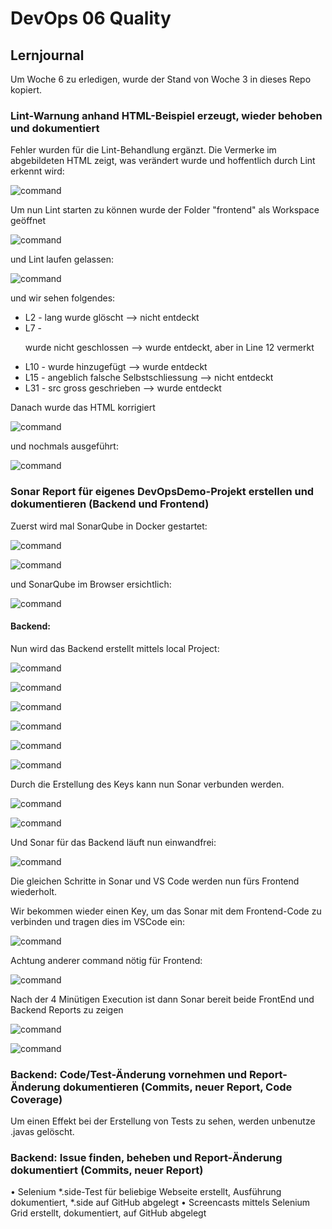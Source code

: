# DevOps 06 Quality

## Lernjournal

Um Woche 6 zu erledigen, wurde der Stand von Woche 3 in dieses Repo kopiert.

### Lint-Warnung anhand HTML-Beispiel erzeugt, wieder behoben und dokumentiert

Fehler wurden für die Lint-Behandlung ergänzt. Die Vermerke im abgebildeten HTML zeigt, was verändert wurde und hoffentlich durch Lint erkennt wird:

![command](assets\picture1.png)

Um nun Lint starten zu können wurde der Folder "frontend" als Workspace geöffnet

![command](assets\picture3.png)

und Lint laufen gelassen:

![command](assets\picture4.png)

und wir sehen folgendes:
- L2 - lang wurde glöscht --> nicht entdeckt
- L7 - <p> wurde nicht geschlossen --> wurde entdeckt, aber in Line 12 vermerkt
- L10 - </link> wurde hinzugefügt --> wurde entdeckt
- L15 - angeblich falsche Selbstschliessung --> nicht entdeckt
- L31 - src gross geschrieben --> wurde entdeckt

Danach wurde das HTML korrigiert

![command](assets\picture5.png)

und nochmals ausgeführt:

![command](assets\picture6.png)

### Sonar Report für eigenes DevOpsDemo-Projekt erstellen und dokumentieren (Backend und Frontend)

Zuerst wird mal SonarQube in Docker gestartet:

![command](assets\picture7.png)

![command](assets\picture8.png)

und SonarQube im Browser ersichtlich:

![command](assets\picture9.png)

#### Backend:

Nun wird das Backend erstellt mittels local Project:

![command](assets\picture10.png)

![command](assets\picture11.png)

![command](assets\picture12.png)

![command](assets\picture13.png)

![command](assets\picture14.png)

![command](assets\picture15.png)

Durch die Erstellung des Keys kann nun Sonar verbunden werden.

![command](assets\picture16.png)

![command](assets\picture17.png)

Und Sonar für das Backend läuft nun einwandfrei:

![command](assets\picture18.png)

Die gleichen Schritte in Sonar und VS Code werden nun fürs Frontend wiederholt.

Wir bekommen wieder einen Key, um das Sonar mit dem Frontend-Code zu verbinden und tragen dies im VSCode ein:

![command](assets\picture19.png)

Achtung anderer command nötig für Frontend:

![command](assets\picture20.png)

Nach der 4 Minütigen Execution ist dann Sonar bereit beide FrontEnd und Backend Reports zu zeigen

![command](assets\picture21.png)

![command](assets\picture22.png)

### Backend: Code/Test-Änderung vornehmen und Report-Änderung dokumentieren (Commits, neuer Report, Code Coverage)
Um einen Effekt bei der Erstellung von Tests zu sehen, werden unbenutze .javas gelöscht.


### Backend: Issue finden, beheben und Report-Änderung dokumentiert (Commits, neuer Report)


• Selenium *.side-Test für beliebige Webseite erstellt, Ausführung dokumentiert, *.side auf GitHub abgelegt
• Screencasts mittels Selenium Grid erstellt, dokumentiert, auf GitHub abgelegt